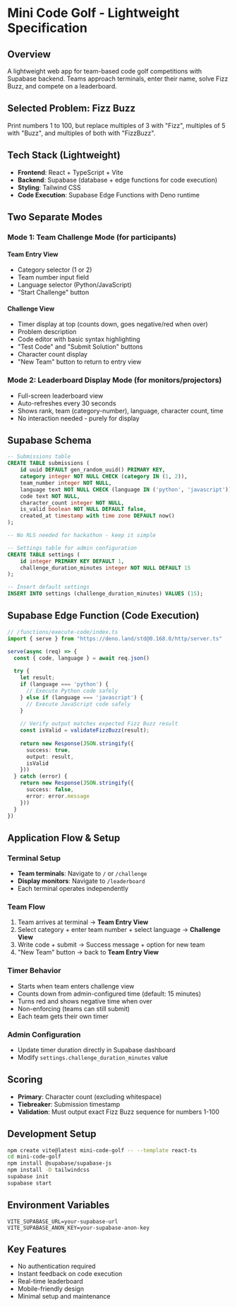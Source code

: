 # Mini Code Golf - Lightweight Specification

## Overview
A lightweight web app for team-based code golf competitions with Supabase backend. Teams approach terminals, enter their name, solve Fizz Buzz, and compete on a leaderboard.

## Selected Problem: Fizz Buzz
Print numbers 1 to 100, but replace multiples of 3 with "Fizz", multiples of 5 with "Buzz", and multiples of both with "FizzBuzz".

## Tech Stack (Lightweight)
- **Frontend**: React + TypeScript + Vite
- **Backend**: Supabase (database + edge functions for code execution)
- **Styling**: Tailwind CSS
- **Code Execution**: Supabase Edge Functions with Deno runtime

## Two Separate Modes

### Mode 1: Team Challenge Mode (for participants)
#### Team Entry View
- Category selector (1 or 2)
- Team number input field
- Language selector (Python/JavaScript)
- "Start Challenge" button

#### Challenge View
- Timer display at top (counts down, goes negative/red when over)
- Problem description
- Code editor with basic syntax highlighting
- "Test Code" and "Submit Solution" buttons
- Character count display
- "New Team" button to return to entry view

### Mode 2: Leaderboard Display Mode (for monitors/projectors)
- Full-screen leaderboard view
- Auto-refreshes every 30 seconds
- Shows rank, team (category-number), language, character count, time
- No interaction needed - purely for display

## Supabase Schema
```sql
-- Submissions table
CREATE TABLE submissions (
    id uuid DEFAULT gen_random_uuid() PRIMARY KEY,
    category integer NOT NULL CHECK (category IN (1, 2)),
    team_number integer NOT NULL,
    language text NOT NULL CHECK (language IN ('python', 'javascript')),
    code text NOT NULL,
    character_count integer NOT NULL,
    is_valid boolean NOT NULL DEFAULT false,
    created_at timestamp with time zone DEFAULT now()
);

-- No RLS needed for hackathon - keep it simple

-- Settings table for admin configuration
CREATE TABLE settings (
    id integer PRIMARY KEY DEFAULT 1,
    challenge_duration_minutes integer NOT NULL DEFAULT 15
);

-- Insert default settings
INSERT INTO settings (challenge_duration_minutes) VALUES (15);
```

## Supabase Edge Function (Code Execution)
```typescript
// /functions/execute-code/index.ts
import { serve } from "https://deno.land/std@0.168.0/http/server.ts"

serve(async (req) => {
  const { code, language } = await req.json()
  
  try {
    let result;
    if (language === 'python') {
      // Execute Python code safely
    } else if (language === 'javascript') {
      // Execute JavaScript code safely  
    }
    
    // Verify output matches expected Fizz Buzz result
    const isValid = validateFizzBuzz(result);
    
    return new Response(JSON.stringify({ 
      success: true, 
      output: result,
      isValid 
    }))
  } catch (error) {
    return new Response(JSON.stringify({ 
      success: false, 
      error: error.message 
    }))
  }
})
```

## Application Flow & Setup

### Terminal Setup
- **Team terminals**: Navigate to `/` or `/challenge` 
- **Display monitors**: Navigate to `/leaderboard`
- Each terminal operates independently

### Team Flow
1. Team arrives at terminal → **Team Entry View**
2. Select category + enter team number + select language → **Challenge View**  
3. Write code + submit → Success message + option for new team
4. "New Team" button → back to **Team Entry View**

### Timer Behavior
- Starts when team enters challenge view
- Counts down from admin-configured time (default: 15 minutes)
- Turns red and shows negative time when over
- Non-enforcing (teams can still submit)
- Each team gets their own timer

### Admin Configuration
- Update timer duration directly in Supabase dashboard
- Modify `settings.challenge_duration_minutes` value

## Scoring
- **Primary**: Character count (excluding whitespace)
- **Tiebreaker**: Submission timestamp
- **Validation**: Must output exact Fizz Buzz sequence for numbers 1-100

## Development Setup
```bash
npm create vite@latest mini-code-golf -- --template react-ts
cd mini-code-golf
npm install @supabase/supabase-js
npm install -D tailwindcss
supabase init
supabase start
```

## Environment Variables
```env
VITE_SUPABASE_URL=your-supabase-url
VITE_SUPABASE_ANON_KEY=your-supabase-anon-key
```

## Key Features
- No authentication required
- Instant feedback on code execution
- Real-time leaderboard
- Mobile-friendly design
- Minimal setup and maintenance